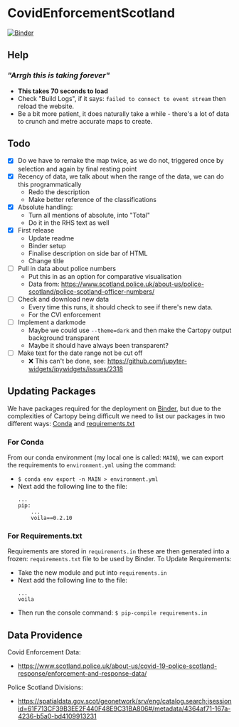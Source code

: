 # CovidEnforcementScotland

[![Binder](https://mybinder.org/badge_logo.svg)](https://mybinder.org/v2/gh/groegercesg/CovidEnforcementScotland/HEAD?urlpath=voila%2Frender%2Fvoila_map.ipynb)

## Help

### *"Arrgh this is taking forever"*

- **This takes 70 seconds to load**
- Check "Build Logs", if it says: `failed to connect to event stream` then reload the website.
- Be a bit more patient, it does naturally take a while - there's a lot of data to crunch and metre accurate maps to create.

## Todo

- [x] Do we have to remake the map twice, as we do not, triggered once by selection and again by final resting point
- [x] Recency of data, we talk about when the range of the data, we can do this programmatically
    - Redo the description
    - Make better reference of the classifications
- [x] Absolute handling:
    - Turn all mentions of absolute, into "Total"
    - Do it in the RHS text as well
- [x] First release
    - Update readme
    - Binder setup
    - Finalise description on side bar of HTML
    - Change title
- [ ] Pull in data about police numbers
    - Put this in as an option for comparative visualisation
    - Data from: https://www.scotland.police.uk/about-us/police-scotland/police-scotland-officer-numbers/
- [ ] Check and download new data
    - Every time this runs, it should check to see if there's new data.
    - For the CVI enforcement
- [ ] Implement a darkmode
    - Maybe we could use `--theme=dark` and then make the Cartopy output background transparent
    - Maybe it should have always been transparent?
- [ ] Make text for the date range not be cut off
    - ❌ This can't be done, see: https://github.com/jupyter-widgets/ipywidgets/issues/2318

## Updating Packages

We have packages required for the deployment on [Binder](https://mybinder.org/), but due to the complexities of Cartopy being difficult we need to list our packages in two different ways: [Conda](https://docs.conda.io/en/latest/) and [requirements.txt](https://github.com/binder-examples/requirements)

### For Conda

From our conda environment (my local one is called: `MAIN`), we can export the requirements to `environment.yml` using the command:

- `$ conda env export -n MAIN > environment.yml`
- Next add the following line to the file:
    ```
    ...
    pip:
        ...
        voila==0.2.10
    ```

### For Requirements.txt

Requirements are stored in `requirements.in` these are then generated into a frozen: `requirements.txt` file to be used by Binder. To Update Requirements:

- Take the new module and put into `requirements.in`
- Next add the following line to the file:
    ```
    ...
    voila
    ```
- Then run the console command: `$ pip-compile requirements.in`

## Data Providence

Covid Enforcement Data: 
- https://www.scotland.police.uk/about-us/covid-19-police-scotland-response/enforcement-and-response-data/

Police Scotland Divisions: 
- https://spatialdata.gov.scot/geonetwork/srv/eng/catalog.search;jsessionid=61F713CF39B3EE2F440F48E9C31BA806#/metadata/4364af71-167a-4236-b5a0-bd4109913231


